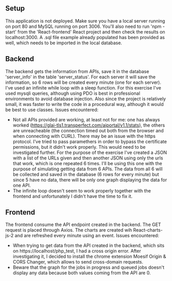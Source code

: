 ## Setup ##
This application is not deployed. Make sure you have a local server running on port 80 and MySQL running on port 3006. You'll also need to run 'npm -start' from the 'React-frontend' React project and then check the results on localhost:3000. A .sql file example already populated has been provided as well, which needs to be imported in the local database. 

## Backend ##
The backend gets the information from APIs, save it in the database 'server_info' in the table 'server_status'. For each server it will save the information, so 6 rows will be created every minute (one for each server). I've used an infinite while loop with a sleep function. 
For this exercise I've used mysqli queries, although using PDO is best in professional environments to avoid database injection. 
Also since the project is relatively small, it was faster to write the code in a procedural way, although it would be best to use classes. 
Issues encountered: 
- Not all APIs provided are working, at least not for me: one has always worked (https://glai-tls1.transperfect.com/aiportal/v1.1/stats), the others are unreacheable (the connection timed out both from the browser and when connecting with CURL). There may be an issue with the https protocol. I've tried to pass paramethers in order to bypass the certificate permissions, but it didn't work properly. This would need to be investigated further. For the purpose of the exercise I've created a JSON with a list of the URLs given and then another JSON using only the urls that work, which is one repeated 6 times. I'll be using this one with the purpose of simulating getting data from 6 APIs. The data from all 6 will be collected and saved in the database (6 rows for every minute) but since 5 have no data, there will be only one graph displaying the data for one API. 
- The infinite loop doesn't seem to work properly together with the frontend and unfortunately I didn't have the time to fix it. 

## Frontend ##
The frontend consume the API endpoint created in the backend. The GET request is placed through Axios. The charts are created wih React-charts-js-2 and are refreshed every minute using an event. 
Issues encountered:
- When trying to get data from the API created in the backend, which sits on https://localhost/php_test, I had a cross origin error. After investigating it, I decided to install the chrome extension Moesif Origin & CORS Changer, which allows to send cross-domain requests. 
- Beware that the graph for the jobs in progress and queued jobs doesn't display any data because both values coming from the API are 0.
